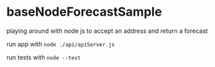 # baseNodeForecastSample
playing around with node js to accept an address and return a forecast

run app with `node ./api/apiServer.js`

run tests with `node --test`
